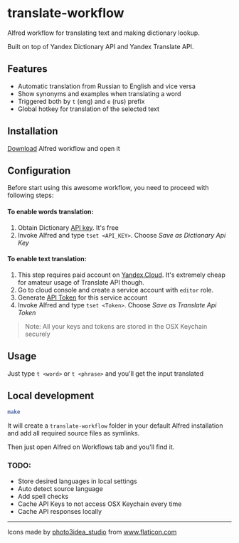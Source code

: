 # translate-workflow

Alfred workflow for translating text and making dictionary lookup.

Built on top of Yandex Dictionary API and Yandex Translate API.

## Features

- Automatic translation from Russian to English and vice versa
- Show synonyms and examples when translating a word
- Triggered both by `t` (eng) and `е` (rus) prefix
- Global hotkey for translation of the selected text

## Installation

[Download](https://github.com/fbjorn/translate-workflow/releases/) Alfred
workflow and open it

## Configuration

Before start using this awesome workflow, you need to proceed with following
steps:

#### To enable words translation:

1. Obtain Dictionary [API key](https://yandex.ru/dev/dictionary/keys/get/). It's
   free
2. Invoke Alfred and type `tset <API_KEY>`. Choose _Save as Dictionary Api Key_

#### To enable text translation:

1. This step requires paid account on
   [Yandex.Cloud](https://cloud.yandex.ru/docs/translate/). It's extremely cheap
   for amateur usage of Translate API though.
2. Go to cloud console and create a service account with `editor` role.
3. Generate
   [API Token](https://cloud.yandex.com/docs/iam/operations/api-key/create) for
   this service account
4. Invoke Alfred and type `tset <Token>`. Choose _Save as Translate Api Token_

> Note: All your keys and tokens are stored in the OSX Keychain securely

## Usage

Just type `t <word>` or `t <phrase>` and you'll get the input translated

## Local development

```bash
make
```

It will create a `translate-workflow` folder in your default Alfred installation
and add all required source files as symlinks.

Then just open Alfred on Workflows tab and you'll find it.

### TODO:

- Store desired languages in local settings
- Auto detect source language
- Add spell checks
- Cache API Keys to not access OSX Keychain every time
- Cache API responses locally

---

Icons made by
<a href="https://www.flaticon.com/authors/photo3idea-studio" title="photo3idea_studio">photo3idea_studio</a>
from <a href="https://www.flaticon.com/" title="Flaticon"> www.flaticon.com</a>
